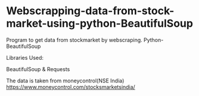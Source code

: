 # Webscrapping-data-from-stock-market-using-python-BeautifulSoup
Program to get data from stockmarket by webscraping. Python-BeautifulSoup

Libraries Used:

BeautifulSoup & Requests

The data is taken from moneycontrol(NSE India)
<https://www.moneycontrol.com/stocksmarketsindia/>
